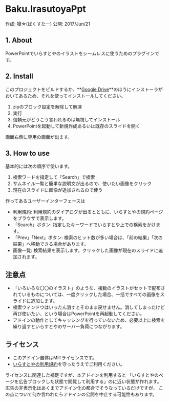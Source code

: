 
# Baku.IrasutoyaPpt

作成: 獏☆(ばくすたー)
公開: 2017/Jun/21

## 1. About

PowerPointでいらすとやのイラストをシームレスに使うためのプラグインです。

## 2. Install

このプロジェクトをビルドするか、**[Google Drive](https://drive.google.com/drive/folders/0BzVgwIMLJboJNzdyeEhucmpKRm8?usp=sharing)**のほうにインストーラがおいてあるため、それを使ってインストールしてください。

1. zipのブロック設定を解除して解凍
2. 実行
3. 信頼元がどうこう言われるのは無視してインストール
4. PowerPointを起動して新規作成あるいは既存のスライドを開く

画面右側に専用の画面が出ます。

## 3. How to use

基本的には次の順序で使います。

1. 検索ワードを指定して「Search」で検索
2. サムネイル一覧と簡単な説明文が出るので、使いたい画像をクリック
3. 現在のスライドに画像が追加されるので使う

作ってあるユーザーインターフェースは

* 利用規約: 利用規約のダイアログが出るとともに、いらすとやの規約ページをブラウザで表示します。
* 「Search」ボタン: 指定したキーワードでいらすとや上での検索をかけます。
* 「Prev」「Next」ボタン: 検索のヒット数が多い場合は、「前の結果」「次の結果」へ移動できる場合があります。
* 画像一覧: 検索結果を表示します。クリックした画像が現在のスライドに追加されます。


## 注意点

* 「いろいろな〇〇のイラスト」のような、複数のイラストがセットで配布されているものについては、一度クリックした場合、一括ですべての画像をスライドに追加します。
* 検索ウィンドウはいったん消すとそのまま戻せません。消してしまったけど再び使いたい、という場合はPowerPointを再起動してください。
* アドインの動作としてキャッシングを行っていないため、必要以上に検索を繰り返すといらすとやのサーバー負荷につながります。

## ライセンス

* このアドイン自体はMITライセンスです。
* [いらすとやの利用規約](http://www.irasutoya.com/p/terms.html)を守ったうえでご利用ください。

ライセンスに関連した補足ですが、本アドインを利用すると
「いらすとやのページを広告ブロックした状態で閲覧して利用する」のに近い状態が作れます。
広告の非表示化はあくまでアドイン化の都合でそうなっているだけですが、
この点について何か言われたらアドインの公開を中止する可能性もあります。

